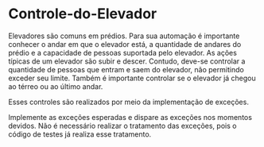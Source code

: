 # Controle-do-Elevador
Elevadores são comuns em prédios. Para sua automação é importante conhecer o andar em que o elevador está, a quantidade de andares do prédio e a capacidade de pessoas suportada pelo elevador. As ações típicas de um elevador são subir e descer. Contudo, deve-se controlar a quantidade de pessoas que entram e saem do elevador, não permitindo exceder seu limite. Também é importante controlar se o elevador já chegou ao térreo ou ao último andar.  

Esses controles são realizados por meio da implementação de exceções.

Implemente as exceções esperadas e dispare as exceções nos momentos devidos. Não é necessário realizar o tratamento das exceções, pois o código de testes já realiza esse tratamento.
